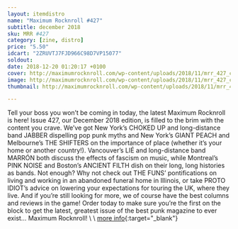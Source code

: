 ```yaml
---
layout: itemdistro
name: "Maximum Rocknroll #427"
subtitle: december 2018
sku: MRR #427
category: [zine, distro]
price: "5.50"
idcart: "2ZRUVTJ7FJD966C98D7VP15077"
soldout:
date: 2018-12-20 01:20:17 +0100
cover: http://maximumrocknroll.com/wp-content/uploads/2018/11/mrr_427_cvr.jpg
image: http://maximumrocknroll.com/wp-content/uploads/2018/11/mrr_427_cvr.jpg
thumbnail: http://maximumrocknroll.com/wp-content/uploads/2018/11/mrr_427_cvr.jpg

---
```


Tell your boss you won’t be coming in today, the latest Maximum Rocknroll is here! Issue 427, our December 2018 edition, is filled to the brim with the content you crave. We’ve got New York’s CHOKED UP and long-distance band JABBER dispelling pop punk myths and New York’s GIANT PEACH and Melbourne’s THE SHIFTERS on the importance of place (whether it’s your home or another country!). Vancouver’s LIÉ and long-distance band MARRÓN both discuss the effects of fascism on music, while Montreal’s PINK NOISE and Boston’s ANCIENT FILTH dish on their long, long histories as bands. Not enough? Why not check out THE FUNS’ pontifications on living and working in an abandoned funeral home in Illinois, or take PROTO IDIOT’s advice on lowering your expectations for touring the UK, where they live. And if you’re still looking for more, we of course have the best columns and reviews in the game! Order today to make sure you’re the first on the block to get the latest, greatest issue of the best punk magazine to ever exist… Maximum Rocknroll! \\
\\
[more info](http://www.maximumrocknroll.com){:target="_blank"}